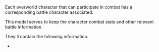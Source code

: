 Each overworld character that can participate in combat has a corresponding battle character associated.

This model serves to keep the character combat stats and other relevant battle information.

They'll contain the following information.

* 